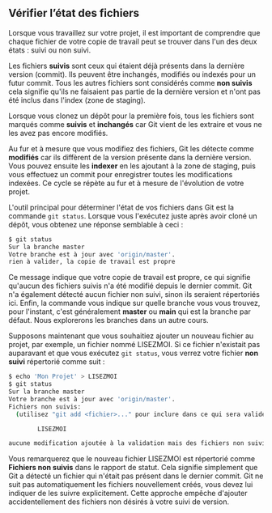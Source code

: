 ## Vérifier l’état des fichiers

Lorsque vous travaillez sur votre projet, il est important de comprendre que chaque fichier de votre copie de travail peut se trouver dans l'un des deux états : suivi ou non suivi.

Les fichiers **suivis** sont ceux qui étaient déjà présents dans la dernière version (commit). Ils peuvent être inchangés, modifiés ou indexés pour un futur commit. Tous les autres fichiers sont considérés comme **non suivis** cela signifie qu'ils ne faisaient pas partie de la dernière version et n'ont pas été inclus dans l'index (zone de staging).

Lorsque vous clonez un dépôt pour la première fois, tous les fichiers sont marqués comme **suivis** et **inchangés** car Git vient de les extraire et vous ne les avez pas encore modifiés.

Au fur et à mesure que vous modifiez des fichiers, Git les détecte comme **modifiés** car ils diffèrent de la version présente dans la dernière version. Vous pouvez ensuite les **indexer** en les ajoutant à la zone de staging, puis vous effectuez un commit pour enregistrer toutes les modifications indexées. Ce cycle se répète au fur et à mesure de l'évolution de votre projet.

L'outil principal pour déterminer l'état de vos fichiers dans Git est la commande ```git status```. Lorsque vous l'exécutez juste après avoir cloné un dépôt, vous obtenez une réponse semblable à ceci :

```bash
$ git status
Sur la branche master
Votre branche est à jour avec 'origin/master'.
rien à valider, la copie de travail est propre
```

Ce message indique que votre copie de travail est propre, ce qui signifie qu'aucun des fichiers suivis n'a été modifié depuis le dernier commit. Git n'a également détecté aucun fichier non suivi, sinon ils seraient répertoriés ici. Enfin, la commande vous indique sur quelle branche vous vous trouvez, pour l'instant, c'est généralement **master** ou **main** qui est la branche par défaut. Nous explorerons les branches dans un autre cours.

Supposons maintenant que vous souhaitiez ajouter un nouveau fichier au projet, par exemple, un fichier nommé LISEZMOI. Si ce fichier n'existait pas auparavant et que vous exécutez ```git status```, vous verrez votre fichier **non suivi** répertorié comme suit :

```bash
$ echo 'Mon Projet' > LISEZMOI
$ git status
Sur la branche master
Votre branche est à jour avec 'origin/master'.
Fichiers non suivis:
  (utilisez "git add <fichier>..." pour inclure dans ce qui sera validé)

        LISEZMOI

aucune modification ajoutée à la validation mais des fichiers non suivis sont présents (utilisez "git add" pour les suivre)
```

Vous remarquerez que le nouveau fichier LISEZMOI est répertorié comme **Fichiers non suivis** dans le rapport de statut. Cela signifie simplement que Git a détecté un fichier qui n'était pas présent dans le dernier commit. Git ne suit pas automatiquement les fichiers nouvellement créés, vous devez lui indiquer de les suivre explicitement. Cette approche empêche d'ajouter accidentellement des fichiers non désirés à votre suivi de version. 